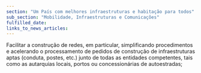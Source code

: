 ```yaml
---
section: "Um País com melhores infraestruturas e habitação para todos"
sub_section: "Mobilidade, Infraestruturas e Comunicações"
fulfilled_date:
links_to_news_articles:
---
```


Facilitar a construção de redes, em particular, simplificando procedimentos e acelerando o processamento de pedidos de construção de infraestruturas aptas (conduta, postes, etc.) junto de todas as entidades competentes, tais como as autarquias locais, portos ou concessionárias de autoestradas;